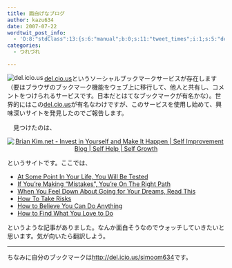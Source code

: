 ```yaml
---
title: 面白げなブログ
author: kazu634
date: 2007-07-22
wordtwit_post_info:
  - 'O:8:"stdClass":13:{s:6:"manual";b:0;s:11:"tweet_times";i:1;s:5:"delay";i:0;s:7:"enabled";i:1;s:10:"separation";s:2:"60";s:7:"version";s:3:"3.7";s:14:"tweet_template";b:0;s:6:"status";i:2;s:6:"result";a:0:{}s:13:"tweet_counter";i:2;s:13:"tweet_log_ids";a:1:{i:0;i:3079;}s:9:"hash_tags";a:0:{}s:8:"accounts";a:1:{i:0;s:7:"kazu634";}}'
categories:
  - つれづれ

---
```

<div class="section">
<p>
<a href="http://del.icio.us/" onclick="__gaTracker('send', 'event', 'outbound-article', 'http://del.icio.us/', '');" target="_blank"><img align="left" alt="del.icio.us" src="http://img.simpleapi.net/small/http://del.icio.us/" border="0" /></a>
</p>
  
<p>
<a href="http://del.icio.us/" onclick="__gaTracker('send', 'event', 'outbound-article', 'http://del.icio.us/', 'del.cio.us');" target="blank">del.cio.us</a>というソーシャルブックマークサービスが存在します（要はブラウザのブックマーク機能をウェブ上に移行して、他人と共有し、コメントをつけられるサービスです。日本だとはてなブックマークが有名かな）。世界的にはこの<a href="http://del.icio.us/" onclick="__gaTracker('send', 'event', 'outbound-article', 'http://del.icio.us/', 'del.cio.us');" target="blank">del.cio.us</a>が有名なわけですが、このサービスを使用し始めて、興味深いサイトを発見したのでご報告します。
</p>
  
<p>
    　見つけたのは、
</p>
  
<p>
<center>
<a href="http://briankim.net/index.php" onclick="__gaTracker('send', 'event', 'outbound-article', 'http://briankim.net/index.php', '');" target="_blank"><img alt="Brian Kim.net - Invest in Yourself and Make It Happen | Self Improvement Blog | Self Help | Self Growth" src="http://img.simpleapi.net/small/http://briankim.net/index.php" border="0" /></a>
</center>
    
<p>
      というサイトです。ここでは、
</p>
    
<ul>
<li>
<a href="http://briankim.net/blog/2007/05/at-some-point-in-your-life-you-will-be-tested/" onclick="__gaTracker('send', 'event', 'outbound-article', 'http://briankim.net/blog/2007/05/at-some-point-in-your-life-you-will-be-tested/', 'At Some Point In Your Life, You Will Be Tested');" target="blank">At Some Point In Your Life, You Will Be Tested</a>
</li>
<li>
<a href="http://briankim.net/blog/2006/11/if-youre-making-mistakes-youre-on-the-right-path/" onclick="__gaTracker('send', 'event', 'outbound-article', 'http://briankim.net/blog/2006/11/if-youre-making-mistakes-youre-on-the-right-path/', 'If You&#8217;re Making &#8220;Mistakes&#8221;, You&#8217;re On The Right Path');" target="blank">If You&#8217;re Making &#8220;Mistakes&#8221;, You&#8217;re On The Right Path</a>
</li>
<li>
<a href="http://briankim.net/blog/2006/09/when-you-feel-down-about-going-for-your-dreams-read-this/" onclick="__gaTracker('send', 'event', 'outbound-article', 'http://briankim.net/blog/2006/09/when-you-feel-down-about-going-for-your-dreams-read-this/', 'When You Feel Down About Going for Your Dreams, Read This');" target="blank">When You Feel Down About Going for Your Dreams, Read This</a>
</li>
<li>
<a href="http://briankim.net/blog/2007/01/how-to-take-risks/" onclick="__gaTracker('send', 'event', 'outbound-article', 'http://briankim.net/blog/2007/01/how-to-take-risks/', 'How To Take Risks');" target="blank">How To Take Risks</a>
</li>
<li>
<a href="http://briankim.net/blog/2006/08/how-to-believe-you-can-do-anything" onclick="__gaTracker('send', 'event', 'outbound-article', 'http://briankim.net/blog/2006/08/how-to-believe-you-can-do-anything', 'How to Believe You Can Do Anything');" target="blank">How to Believe You Can Do Anything</a>
</li>
<li>
<a href="http://briankim.net/blog/2006/07/how-to-find-what-you-love-to-do/" onclick="__gaTracker('send', 'event', 'outbound-article', 'http://briankim.net/blog/2006/07/how-to-find-what-you-love-to-do/', 'How to Find What You Love to Do');" target="blank">How to Find What You Love to Do</a>
</li>
</ul>
    
<p>
      というような記事がありました。なんか面白そうなのでウォッチしていきたいと思います。気が向いたら翻訳しよう。
</p>
    
<hr />
    
<p>
      ちなみに自分のブックマークは<a href="http://del.icio.us/simoom634" onclick="__gaTracker('send', 'event', 'outbound-article', 'http://del.icio.us/simoom634', 'http://del.icio.us/simoom634');" target="blank">http://del.icio.us/simoom634</a>です。
</p></div>
